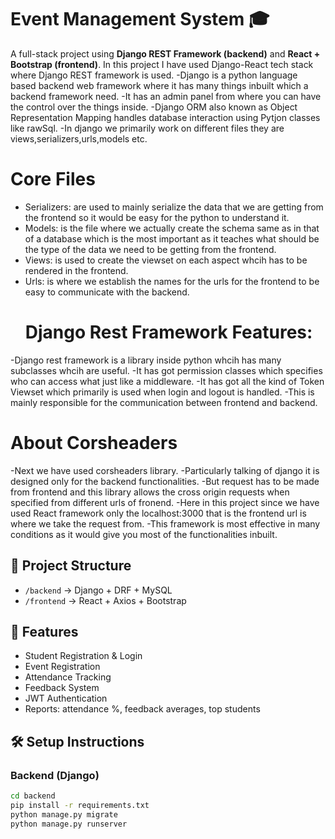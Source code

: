 # Event Management System 🎓

A full-stack project using **Django REST Framework (backend)** and **React + Bootstrap (frontend)**.
In this project I have used Django-React tech stack where Django REST framework is used.
-Django is a python language based backend web framework where it has many things inbuilt which a backend framework need.
-It has an admin panel from where you can have the control over the things inside.
-Django ORM also known as Object Representation Mapping handles database interaction using Pytjon classes like rawSql.
-In django we primarily work on different files they are views,serializers,urls,models etc.
# Core Files
- Serializers: are used to mainly serialize the data that we are getting from the frontend so it would be easy for the python to understand it.
- Models: is the file where we actually create the schema same as in that of a database which is the most important as it teaches what should be the type of the data we need to be getting from the frontend.
- Views: is used to create the viewset on each aspect whcih has to be rendered in the frontend.
- Urls: is where we establish the names for the urls for the frontend to be easy to communicate with the backend.
  # Django Rest Framework Features:
-Django rest framework is a library inside python whcih has many subclasses whcih are useful.
-It has got permission classes which specifies who can access what just like a middleware.
-It has got all the kind of Token Viewset which primarily is used when login and logout is handled.
-This is mainly responsible for the communication between frontend and backend.
# About Corsheaders
-Next we have used corsheaders library.
-Particularly talking of django it is designed only for the backend functionalities.
-But request has to be made from frontend and this library allows the cross origin requests when specified from different urls of fronend.
-Here in this project since we have used React framework only the localhost:3000 that is the frontend url is where we take the request from.
-This framework is most effective in many conditions as it would give you most of the functionalities inbuilt.

## 📂 Project Structure
- `/backend` → Django + DRF + MySQL
- `/frontend` → React + Axios + Bootstrap

## 🚀 Features
- Student Registration & Login
- Event Registration
- Attendance Tracking
- Feedback System
- JWT Authentication
- Reports: attendance %, feedback averages, top students

## 🛠️ Setup Instructions

### Backend (Django)
```bash
cd backend
pip install -r requirements.txt
python manage.py migrate
python manage.py runserver
